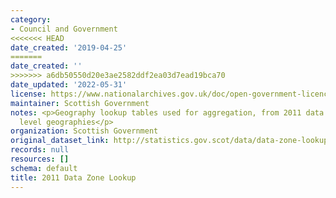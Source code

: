 ```yaml
---
category:
- Council and Government
<<<<<<< HEAD
date_created: '2019-04-25'
=======
date_created: ''
>>>>>>> a6db50550d20e3ae2582ddf2ea03d7ead19bca70
date_updated: '2022-05-31'
license: https://www.nationalarchives.gov.uk/doc/open-government-licence/version/3/
maintainer: Scottish Government
notes: <p>Geography lookup tables used for aggregation, from 2011 data zones to higher
  level geographies</p>
organization: Scottish Government
original_dataset_link: http://statistics.gov.scot/data/data-zone-lookup
records: null
resources: []
schema: default
title: 2011 Data Zone Lookup
---
```

